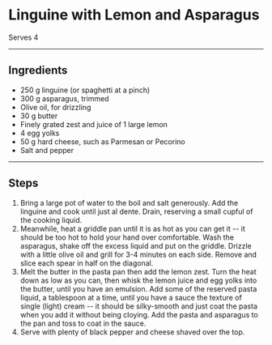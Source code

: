 # Linguine with Lemon and Asparagus

Serves 4

---

## Ingredients

* 250 g linguine (or spaghetti at a pinch)
* 300 g asparagus, trimmed
* Olive oil, for drizzling
* 30 g butter
* Finely grated zest and juice of 1 large lemon
* 4 egg yolks
* 50 g hard cheese, such as Parmesan or Pecorino
* Salt and pepper

---

## Steps

1.  Bring a large pot of water to the boil and salt generously. Add the linguine and cook until just al dente. Drain, reserving a small cupful of the cooking liquid.
2.  Meanwhile, heat a griddle pan until it is as hot as you can get it -- it should be too hot to hold your hand over comfortable. Wash the asparagus, shake off the excess liquid and put on the griddle. Drizzle with a little olive oil and grill for 3-4 minutes on each side. Remove and slice each spear in half on the diagonal.
3.  Melt the butter in the pasta pan then add the lemon zest. Turn the heat down as low as you can, then whisk the lemon juice and egg yolks into the butter, until you have an emulsion. Add some of the reserved pasta liquid, a tablespoon at a time, until you have a sauce the texture of single (light) cream -- it should be silky-smooth and just coat the pasta when you add it without being cloying. Add the pasta and asparagus to the pan and toss to coat in the sauce.
4.  Serve with plenty of black pepper and cheese shaved over the top.